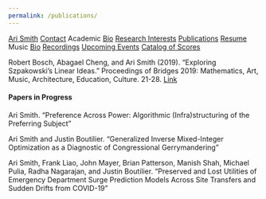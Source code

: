 ```yaml
---
permalink: /publications/
---
```


<div class="sidenav">
  <a href="../">Ari Smith</a>
  <a href="../contact">Contact</a>
  <atitle>Academic</atitle>
  <a href="../academic-bio"><asub>Bio</asub></a>
  <a href="../research-interests"><asub>Research Interests</asub></a>
  <a href="../publications"><asub>Publications</asub></a>
  <a href="../Ari Smith Resume as of 2022-02-11.pdf" download><asub>Resume</asub></a>
  <atitle>Music</atitle>
  <a href="../music-bio"><asub>Bio</asub></a>
  <a href="../recordings"><asub>Recordings</asub></a>
  <a href="../upcoming"><asub>Upcoming Events</asub></a>
  <a href="../catalog-of-works"><asub>Catalog of Scores</asub></a>
</div>

Robert Bosch, Abagael Cheng, and Ari Smith (2019). “Exploring Szpakowski’s Linear Ideas.” Proceedings of Bridges 2019: Mathematics, Art, Music, Architecture, Education, Culture. 21-28. [Link](http://archive.bridgesmathart.org/2019/bridges2019-21.html)

#### Papers in Progress

Ari Smith. “Preference Across Power: Algorithmic (Infra)structuring of the Preferring Subject”

Ari Smith and Justin Boutilier. “Generalized Inverse Mixed-Integer Optimization as a Diagnostic of Congressional Gerrymandering”

Ari Smith, Frank Liao, John Mayer, Brian Patterson, Manish Shah, Michael Pulia, Radha Nagarajan, and Justin Boutilier. “Preserved and Lost Utilities of Emergency Department Surge Prediction Models Across Site Transfers and Sudden Drifts from COVID-19”
